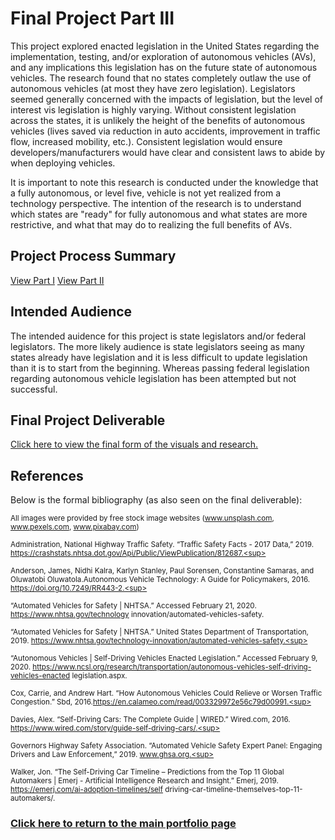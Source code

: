 # **Final Project Part III**
This project explored enacted legislation in the United States regarding the implementation, testing, and/or exploration of autonomous vehicles (AVs), and any implications this legislation has on the future state of autonomous vehicles. The research found that no states completely outlaw the use of autonomous vehicles (at most they have zero legislation). Legislators seemed generally concerned with the impacts of legislation, but the level of interest vis legislation is highly varying. Without consistent legislation across the states, it is unlikely the height of the benefits of autonomous vehicles (lives saved via reduction in auto accidents, improvement in traffic flow,  increased mobility, etc.). Consistent legislation would ensure developers/manufacturers would have clear and consistent laws to abide by when deploying vehicles.

It is important to note this research is conducted under the knowledge that a fully autonomous, or level five, vehicle is not yet realized from a technology perspective. The intention of the research is to understand which states are "ready" for fully autonomous and what states are more restrictive, and what that may do to realizing the full benefits of AVs.

## **Project Process Summary** 
[View Part I](/FinalProject_PartI.md)
[View Part II](/FinalProject_PartII.md)



## **Intended Audience** 
The intended auidence for this project is state legislators and/or federal legislators. The more likely audience is state legislators seeing as many states already have legislation and it is less difficult to update legislation than it is to start from the beginning. Whereas passing federal legislation regarding autonomous vehicle legislation has been attempted but not successful. 


## **Final Project Deliverable** 
[Click here to view the final form of the visuals and research.](https://tburandt94870.wordpress.com/)

## **References**
Below is the formal bibliography (as also seen on the final deliverable):

<sup>All images were provided by free stock image websites (www.unsplash.com, www.pexels.com, www.pixabay.com)<sup>

<sup>Administration, National Highway Traffic Safety. “Traffic Safety Facts - 2017 Data,” 2019.  https://crashstats.nhtsa.dot.gov/Api/Public/ViewPublication/812687.<sup>

<sup>Anderson, James, Nidhi Kalra, Karlyn Stanley, Paul Sorensen, Constantine Samaras, and Oluwatobi Oluwatola.Autonomous Vehicle Technology: A Guide for Policymakers, 2016. https://doi.org/10.7249/RR443-2.<sup>

<sup>“Automated Vehicles for Safety | NHTSA.” Accessed February 21, 2020. https://www.nhtsa.gov/technology
  innovation/automated-vehicles-safety.<sup>

<sup>“Automated Vehicles for Safety | NHTSA.” United States Department of Transportation, 2019.
  https://www.nhtsa.gov/technology-innovation/automated-vehicles-safety.<sup>

<sup>“Autonomous Vehicles | Self-Driving Vehicles Enacted Legislation.” Accessed February 9, 2020.
  https://www.ncsl.org/research/transportation/autonomous-vehicles-self-driving-vehicles-enacted
  legislation.aspx.<sup>

<sup>Cox, Carrie, and Andrew Hart. “How Autonomous Vehicles Could Relieve or Worsen Traffic Congestion.” Sbd, 2016.https://en.calameo.com/read/003329972e56c79d00991.<sup>

<sup>Davies, Alex. “Self-Driving Cars: The Complete Guide | WIRED.” Wired.com, 2016.
  https://www.wired.com/story/guide-self-driving-cars/.<sup>

<sup>Governors Highway Safety Association. “Automated Vehicle Safety Expert Panel: Engaging Drivers and Law
  Enforcement,” 2019. www.ghsa.org.<sup>

<sup>Walker, Jon. “The Self-Driving Car Timeline – Predictions from the Top 11 Global Automakers | Emerj -
  Artificial Intelligence Research and Insight.” Emerj, 2019. https://emerj.com/ai-adoption-timelines/self
  driving-car-timeline-themselves-top-11-automakers/.<sup>



### [Click here to return to the main portfolio page](https://tburandt01.github.io/Burandt_Portfolio/)

